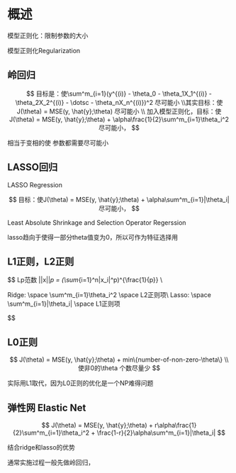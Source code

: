 # 概述

模型正则化：限制参数的大小

模型正则化Regularization

## 岭回归

$$
目标是：使\sum^m_{i=1}(y^{(i)} - \theta_0 - \theta_1X_1^{(i)} - \theta_2X_2^{(i)} - \dotsc - \theta_nX_n^{(i)})^2 尽可能小
\\其实目标：使J(\theta) = MSE(y, \hat{y};\theta) 尽可能小 \\
加入模型正则化，目标：使J(\theta) = MSE(y, \hat{y};\theta) + \alpha\frac{1}{2}\sum^m_{i=1}\theta_i^2 尽可能小，
$$

相当于变相的使 参数都需要尽可能小

## LASSO回归

LASSO Regression

$$
目标：使J(\theta) = MSE(y, \hat{y};\theta) + \alpha\sum^m_{i=1}|\theta_i| 尽可能小，
$$

Least Absolute Shrinkage and Selection Operator Regerssion

lasso趋向于使得一部分theta值变为0，所以可作为特征选择用

## L1正则，L2正则

$$
Lp范数 ||x||_p = (\sum_{i=1}^n|x_i|^p)^{\frac{1}{p}}  \\

Ridge: \space \sum^m_{i=1}\theta_i^2 \space L2正则项\\
Lasso: \space \sum^m_{i=1}|\theta_i| \space L1正则项

$$

## L0正则

$$
J(\theta) = MSE(y, \hat{y};\theta) + min\{number-of-non-zero-\theta\} \\
使非0的\theta 个数尽量少
$$

实际用L1取代，因为L0正则的优化是一个NP难得问题

## 弹性网 Elastic Net

$$
J(\theta) = MSE(y, \hat{y};\theta) + r\alpha\frac{1}{2}\sum^m_{i=1}\theta_i^2 + \frac{1-r}{2}\alpha\sum^m_{i=1}|\theta_i|
$$

结合ridge和lasso的优势

通常实施过程一般先做岭回归，